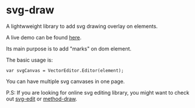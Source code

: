 # svg-draw
A lightwweight library to add svg drawing overlay on elements.

A live demo can be found [here](http://ugaroy.github.io/examples/svg-draw/).

Its main purpose is to add "marks" on dom element. 

The basic usage is:
```
var svgCanvas = VectorEditor.Editor(element);
```
You can have multiple svg canvases in one page.


P.S: If you are looking for online svg editing library, you might want to check out [svg-edit](https://github.com/johan/svg-edit) or [method-draw](https://github.com/duopixel/Method-Draw).
